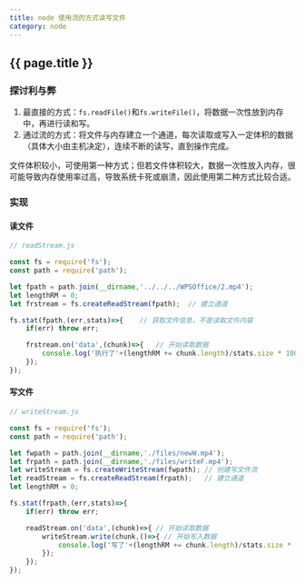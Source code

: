 ```yaml
---
title: node 使用流的方式读写文件
category: node
---
```


## {{ page.title }}

### 探讨利与弊

1. 最直接的方式：```fs.readFile()```和```fs.writeFile()```，将数据一次性放到内存中，再进行读和写。
2. 通过流的方式：将文件与内存建立一个通道，每次读取或写入一定体积的数据（具体大小由主机决定），连续不断的读写，直到操作完成。

文件体积较小，可使用第一种方式；但若文件体积较大，数据一次性放入内存，很可能导致内存使用率过高，导致系统卡死或崩溃，因此使用第二种方式比较合适。

### 实现

#### 读文件
```javascript
// readStream.js

const fs = require('fs');
const path = require('path');

let fpath = path.join(__dirname,'../../../WPSOffice/2.mp4');
let lengthRM = 0;
let frstream = fs.createReadStream(fpath);	// 建立通道

fs.stat(fpath,(err,stats)=>{	// 获取文件信息，不是读取文件内容
	if(err) throw err;

	frstream.on('data',(chunk)=>{	// 开始读取数据
		console.log('执行了'+(lengthRM += chunk.length)/stats.size * 100 +'%');	// 获取读取的进度
	});
});
```

#### 写文件
```javascript
// writeStream.js

const fs = require('fs');
const path = require('path');

let fwpath = path.join(__dirname,'./files/newW.mp4');
let frpath = path.join(__dirname,'./files/writeF.mp4');
let writeStream = fs.createWriteStream(fwpath);	// 创建写文件流
let readStream = fs.createReadStream(frpath);	// 建立通道
let lengthRM = 0;

fs.stat(frpath,(err,stats)=>{
	if(err) throw err;

	readStream.on('data',(chunk)=>{	// 开始读取数据
		writeStream.write(chunk,()=>{ // 开始写入数据
			console.log('写了'+(lengthRM += chunk.length)/stats.size * 100 +'%');	// 获取写入的进度
		});
	});
});
```
